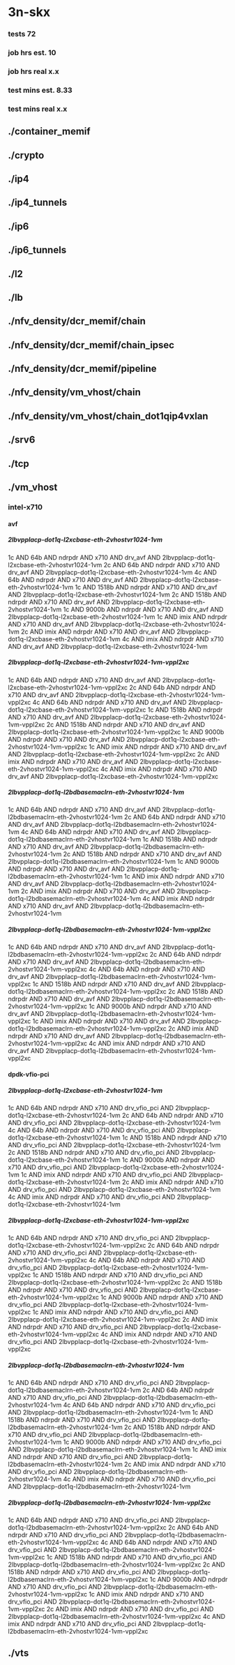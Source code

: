 # 3n-skx
### tests 72
### job hrs est. 10
### job hrs real x.x
### test mins est. 8.33
### test mins real x.x
## ./container_memif
## ./crypto
## ./ip4
## ./ip4_tunnels
## ./ip6
## ./ip6_tunnels
## ./l2
## ./lb
## ./nfv_density/dcr_memif/chain
## ./nfv_density/dcr_memif/chain_ipsec
## ./nfv_density/dcr_memif/pipeline
## ./nfv_density/vm_vhost/chain
## ./nfv_density/vm_vhost/chain_dot1qip4vxlan
## ./srv6
## ./tcp
## ./vm_vhost
### intel-x710
#### avf
##### 2lbvpplacp-dot1q-l2xcbase-eth-2vhostvr1024-1vm
1c AND 64b AND ndrpdr AND x710 AND drv_avf AND 2lbvpplacp-dot1q-l2xcbase-eth-2vhostvr1024-1vm
2c AND 64b AND ndrpdr AND x710 AND drv_avf AND 2lbvpplacp-dot1q-l2xcbase-eth-2vhostvr1024-1vm
4c AND 64b AND ndrpdr AND x710 AND drv_avf AND 2lbvpplacp-dot1q-l2xcbase-eth-2vhostvr1024-1vm
1c AND 1518b AND ndrpdr AND x710 AND drv_avf AND 2lbvpplacp-dot1q-l2xcbase-eth-2vhostvr1024-1vm
2c AND 1518b AND ndrpdr AND x710 AND drv_avf AND 2lbvpplacp-dot1q-l2xcbase-eth-2vhostvr1024-1vm
1c AND 9000b AND ndrpdr AND x710 AND drv_avf AND 2lbvpplacp-dot1q-l2xcbase-eth-2vhostvr1024-1vm
1c AND imix AND ndrpdr AND x710 AND drv_avf AND 2lbvpplacp-dot1q-l2xcbase-eth-2vhostvr1024-1vm
2c AND imix AND ndrpdr AND x710 AND drv_avf AND 2lbvpplacp-dot1q-l2xcbase-eth-2vhostvr1024-1vm
4c AND imix AND ndrpdr AND x710 AND drv_avf AND 2lbvpplacp-dot1q-l2xcbase-eth-2vhostvr1024-1vm
##### 2lbvpplacp-dot1q-l2xcbase-eth-2vhostvr1024-1vm-vppl2xc
1c AND 64b AND ndrpdr AND x710 AND drv_avf AND 2lbvpplacp-dot1q-l2xcbase-eth-2vhostvr1024-1vm-vppl2xc
2c AND 64b AND ndrpdr AND x710 AND drv_avf AND 2lbvpplacp-dot1q-l2xcbase-eth-2vhostvr1024-1vm-vppl2xc
4c AND 64b AND ndrpdr AND x710 AND drv_avf AND 2lbvpplacp-dot1q-l2xcbase-eth-2vhostvr1024-1vm-vppl2xc
1c AND 1518b AND ndrpdr AND x710 AND drv_avf AND 2lbvpplacp-dot1q-l2xcbase-eth-2vhostvr1024-1vm-vppl2xc
2c AND 1518b AND ndrpdr AND x710 AND drv_avf AND 2lbvpplacp-dot1q-l2xcbase-eth-2vhostvr1024-1vm-vppl2xc
1c AND 9000b AND ndrpdr AND x710 AND drv_avf AND 2lbvpplacp-dot1q-l2xcbase-eth-2vhostvr1024-1vm-vppl2xc
1c AND imix AND ndrpdr AND x710 AND drv_avf AND 2lbvpplacp-dot1q-l2xcbase-eth-2vhostvr1024-1vm-vppl2xc
2c AND imix AND ndrpdr AND x710 AND drv_avf AND 2lbvpplacp-dot1q-l2xcbase-eth-2vhostvr1024-1vm-vppl2xc
4c AND imix AND ndrpdr AND x710 AND drv_avf AND 2lbvpplacp-dot1q-l2xcbase-eth-2vhostvr1024-1vm-vppl2xc
##### 2lbvpplacp-dot1q-l2bdbasemaclrn-eth-2vhostvr1024-1vm
1c AND 64b AND ndrpdr AND x710 AND drv_avf AND 2lbvpplacp-dot1q-l2bdbasemaclrn-eth-2vhostvr1024-1vm
2c AND 64b AND ndrpdr AND x710 AND drv_avf AND 2lbvpplacp-dot1q-l2bdbasemaclrn-eth-2vhostvr1024-1vm
4c AND 64b AND ndrpdr AND x710 AND drv_avf AND 2lbvpplacp-dot1q-l2bdbasemaclrn-eth-2vhostvr1024-1vm
1c AND 1518b AND ndrpdr AND x710 AND drv_avf AND 2lbvpplacp-dot1q-l2bdbasemaclrn-eth-2vhostvr1024-1vm
2c AND 1518b AND ndrpdr AND x710 AND drv_avf AND 2lbvpplacp-dot1q-l2bdbasemaclrn-eth-2vhostvr1024-1vm
1c AND 9000b AND ndrpdr AND x710 AND drv_avf AND 2lbvpplacp-dot1q-l2bdbasemaclrn-eth-2vhostvr1024-1vm
1c AND imix AND ndrpdr AND x710 AND drv_avf AND 2lbvpplacp-dot1q-l2bdbasemaclrn-eth-2vhostvr1024-1vm
2c AND imix AND ndrpdr AND x710 AND drv_avf AND 2lbvpplacp-dot1q-l2bdbasemaclrn-eth-2vhostvr1024-1vm
4c AND imix AND ndrpdr AND x710 AND drv_avf AND 2lbvpplacp-dot1q-l2bdbasemaclrn-eth-2vhostvr1024-1vm
##### 2lbvpplacp-dot1q-l2bdbasemaclrn-eth-2vhostvr1024-1vm-vppl2xc
1c AND 64b AND ndrpdr AND x710 AND drv_avf AND 2lbvpplacp-dot1q-l2bdbasemaclrn-eth-2vhostvr1024-1vm-vppl2xc
2c AND 64b AND ndrpdr AND x710 AND drv_avf AND 2lbvpplacp-dot1q-l2bdbasemaclrn-eth-2vhostvr1024-1vm-vppl2xc
4c AND 64b AND ndrpdr AND x710 AND drv_avf AND 2lbvpplacp-dot1q-l2bdbasemaclrn-eth-2vhostvr1024-1vm-vppl2xc
1c AND 1518b AND ndrpdr AND x710 AND drv_avf AND 2lbvpplacp-dot1q-l2bdbasemaclrn-eth-2vhostvr1024-1vm-vppl2xc
2c AND 1518b AND ndrpdr AND x710 AND drv_avf AND 2lbvpplacp-dot1q-l2bdbasemaclrn-eth-2vhostvr1024-1vm-vppl2xc
1c AND 9000b AND ndrpdr AND x710 AND drv_avf AND 2lbvpplacp-dot1q-l2bdbasemaclrn-eth-2vhostvr1024-1vm-vppl2xc
1c AND imix AND ndrpdr AND x710 AND drv_avf AND 2lbvpplacp-dot1q-l2bdbasemaclrn-eth-2vhostvr1024-1vm-vppl2xc
2c AND imix AND ndrpdr AND x710 AND drv_avf AND 2lbvpplacp-dot1q-l2bdbasemaclrn-eth-2vhostvr1024-1vm-vppl2xc
4c AND imix AND ndrpdr AND x710 AND drv_avf AND 2lbvpplacp-dot1q-l2bdbasemaclrn-eth-2vhostvr1024-1vm-vppl2xc
#### dpdk-vfio-pci
##### 2lbvpplacp-dot1q-l2xcbase-eth-2vhostvr1024-1vm
1c AND 64b AND ndrpdr AND x710 AND drv_vfio_pci AND 2lbvpplacp-dot1q-l2xcbase-eth-2vhostvr1024-1vm
2c AND 64b AND ndrpdr AND x710 AND drv_vfio_pci AND 2lbvpplacp-dot1q-l2xcbase-eth-2vhostvr1024-1vm
4c AND 64b AND ndrpdr AND x710 AND drv_vfio_pci AND 2lbvpplacp-dot1q-l2xcbase-eth-2vhostvr1024-1vm
1c AND 1518b AND ndrpdr AND x710 AND drv_vfio_pci AND 2lbvpplacp-dot1q-l2xcbase-eth-2vhostvr1024-1vm
2c AND 1518b AND ndrpdr AND x710 AND drv_vfio_pci AND 2lbvpplacp-dot1q-l2xcbase-eth-2vhostvr1024-1vm
1c AND 9000b AND ndrpdr AND x710 AND drv_vfio_pci AND 2lbvpplacp-dot1q-l2xcbase-eth-2vhostvr1024-1vm
1c AND imix AND ndrpdr AND x710 AND drv_vfio_pci AND 2lbvpplacp-dot1q-l2xcbase-eth-2vhostvr1024-1vm
2c AND imix AND ndrpdr AND x710 AND drv_vfio_pci AND 2lbvpplacp-dot1q-l2xcbase-eth-2vhostvr1024-1vm
4c AND imix AND ndrpdr AND x710 AND drv_vfio_pci AND 2lbvpplacp-dot1q-l2xcbase-eth-2vhostvr1024-1vm
##### 2lbvpplacp-dot1q-l2xcbase-eth-2vhostvr1024-1vm-vppl2xc
1c AND 64b AND ndrpdr AND x710 AND drv_vfio_pci AND 2lbvpplacp-dot1q-l2xcbase-eth-2vhostvr1024-1vm-vppl2xc
2c AND 64b AND ndrpdr AND x710 AND drv_vfio_pci AND 2lbvpplacp-dot1q-l2xcbase-eth-2vhostvr1024-1vm-vppl2xc
4c AND 64b AND ndrpdr AND x710 AND drv_vfio_pci AND 2lbvpplacp-dot1q-l2xcbase-eth-2vhostvr1024-1vm-vppl2xc
1c AND 1518b AND ndrpdr AND x710 AND drv_vfio_pci AND 2lbvpplacp-dot1q-l2xcbase-eth-2vhostvr1024-1vm-vppl2xc
2c AND 1518b AND ndrpdr AND x710 AND drv_vfio_pci AND 2lbvpplacp-dot1q-l2xcbase-eth-2vhostvr1024-1vm-vppl2xc
1c AND 9000b AND ndrpdr AND x710 AND drv_vfio_pci AND 2lbvpplacp-dot1q-l2xcbase-eth-2vhostvr1024-1vm-vppl2xc
1c AND imix AND ndrpdr AND x710 AND drv_vfio_pci AND 2lbvpplacp-dot1q-l2xcbase-eth-2vhostvr1024-1vm-vppl2xc
2c AND imix AND ndrpdr AND x710 AND drv_vfio_pci AND 2lbvpplacp-dot1q-l2xcbase-eth-2vhostvr1024-1vm-vppl2xc
4c AND imix AND ndrpdr AND x710 AND drv_vfio_pci AND 2lbvpplacp-dot1q-l2xcbase-eth-2vhostvr1024-1vm-vppl2xc
##### 2lbvpplacp-dot1q-l2bdbasemaclrn-eth-2vhostvr1024-1vm
1c AND 64b AND ndrpdr AND x710 AND drv_vfio_pci AND 2lbvpplacp-dot1q-l2bdbasemaclrn-eth-2vhostvr1024-1vm
2c AND 64b AND ndrpdr AND x710 AND drv_vfio_pci AND 2lbvpplacp-dot1q-l2bdbasemaclrn-eth-2vhostvr1024-1vm
4c AND 64b AND ndrpdr AND x710 AND drv_vfio_pci AND 2lbvpplacp-dot1q-l2bdbasemaclrn-eth-2vhostvr1024-1vm
1c AND 1518b AND ndrpdr AND x710 AND drv_vfio_pci AND 2lbvpplacp-dot1q-l2bdbasemaclrn-eth-2vhostvr1024-1vm
2c AND 1518b AND ndrpdr AND x710 AND drv_vfio_pci AND 2lbvpplacp-dot1q-l2bdbasemaclrn-eth-2vhostvr1024-1vm
1c AND 9000b AND ndrpdr AND x710 AND drv_vfio_pci AND 2lbvpplacp-dot1q-l2bdbasemaclrn-eth-2vhostvr1024-1vm
1c AND imix AND ndrpdr AND x710 AND drv_vfio_pci AND 2lbvpplacp-dot1q-l2bdbasemaclrn-eth-2vhostvr1024-1vm
2c AND imix AND ndrpdr AND x710 AND drv_vfio_pci AND 2lbvpplacp-dot1q-l2bdbasemaclrn-eth-2vhostvr1024-1vm
4c AND imix AND ndrpdr AND x710 AND drv_vfio_pci AND 2lbvpplacp-dot1q-l2bdbasemaclrn-eth-2vhostvr1024-1vm
##### 2lbvpplacp-dot1q-l2bdbasemaclrn-eth-2vhostvr1024-1vm-vppl2xc
1c AND 64b AND ndrpdr AND x710 AND drv_vfio_pci AND 2lbvpplacp-dot1q-l2bdbasemaclrn-eth-2vhostvr1024-1vm-vppl2xc
2c AND 64b AND ndrpdr AND x710 AND drv_vfio_pci AND 2lbvpplacp-dot1q-l2bdbasemaclrn-eth-2vhostvr1024-1vm-vppl2xc
4c AND 64b AND ndrpdr AND x710 AND drv_vfio_pci AND 2lbvpplacp-dot1q-l2bdbasemaclrn-eth-2vhostvr1024-1vm-vppl2xc
1c AND 1518b AND ndrpdr AND x710 AND drv_vfio_pci AND 2lbvpplacp-dot1q-l2bdbasemaclrn-eth-2vhostvr1024-1vm-vppl2xc
2c AND 1518b AND ndrpdr AND x710 AND drv_vfio_pci AND 2lbvpplacp-dot1q-l2bdbasemaclrn-eth-2vhostvr1024-1vm-vppl2xc
1c AND 9000b AND ndrpdr AND x710 AND drv_vfio_pci AND 2lbvpplacp-dot1q-l2bdbasemaclrn-eth-2vhostvr1024-1vm-vppl2xc
1c AND imix AND ndrpdr AND x710 AND drv_vfio_pci AND 2lbvpplacp-dot1q-l2bdbasemaclrn-eth-2vhostvr1024-1vm-vppl2xc
2c AND imix AND ndrpdr AND x710 AND drv_vfio_pci AND 2lbvpplacp-dot1q-l2bdbasemaclrn-eth-2vhostvr1024-1vm-vppl2xc
4c AND imix AND ndrpdr AND x710 AND drv_vfio_pci AND 2lbvpplacp-dot1q-l2bdbasemaclrn-eth-2vhostvr1024-1vm-vppl2xc
## ./vts
